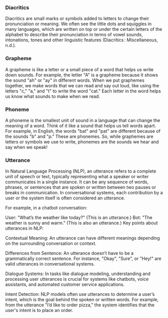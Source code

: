 ### Diacritics
Diacritics are small marks or symbols added to letters to change their pronunciation or meaning. We often see the little dots and squiggles in many languages, which are written on top or under the certain letters of the alphabet to describe their pronunciation in terms of vowel sounds, intonations, tones and other linguistic features (Diacritics : Miscellaneous, n.d.).

### Grapheme

A grapheme is like a letter or a small piece of a word that helps us write down sounds. For example, the letter "A" is a grapheme because it shows the sound "ah" or "ay" in different words. When we put graphemes together, we make words that we can read and say out loud, like using the letters "c," "a," and "t" to write the word "cat." Each letter in the word helps us know what sounds to make when we read.

### Phoneme

A phoneme is the smallest unit of sound in a language that can change the meaning of a word. Think of it like a sound that helps us tell words apart. For example, in English, the words "bat" and "pat" are different because of the sounds "b" and "p." These are phonemes.
So, while graphemes are letters or symbols we use to write, phonemes are the sounds we hear and say when we speak!

### Utterance
In Natural Language Processing (NLP), an utterance refers to a complete unit of speech or text, typically representing what a speaker or writer communicates in a single instance. It can be any sequence of words, phrases, or sentences that are spoken or written between two pauses or breaks in communication. In conversational systems, each contribution by a user or the system itself is often considered an utterance.

For example, in a chatbot conversation:

User: "What’s the weather like today?" (This is an utterance.)
Bot: "The weather is sunny and warm." (This is also an utterance.)
Key points about utterances in NLP:

Contextual Meaning: An utterance can have different meanings depending on the surrounding conversation or context.

Differences from Sentence: An utterance doesn’t have to be a grammatically correct sentence. For instance, "Okay", "Sure", or "Hey!" are valid utterances in conversational systems.

Dialogue Systems: In tasks like dialogue modeling, understanding and processing user utterances is crucial for systems like chatbots, voice assistants, and automated customer service applications.

Intent Detection: NLP models often use utterances to determine a user’s intent, which is the goal behind the spoken or written words. For example, from the utterance "I’d like to order pizza," the system identifies that the user's intent is to place an order.
